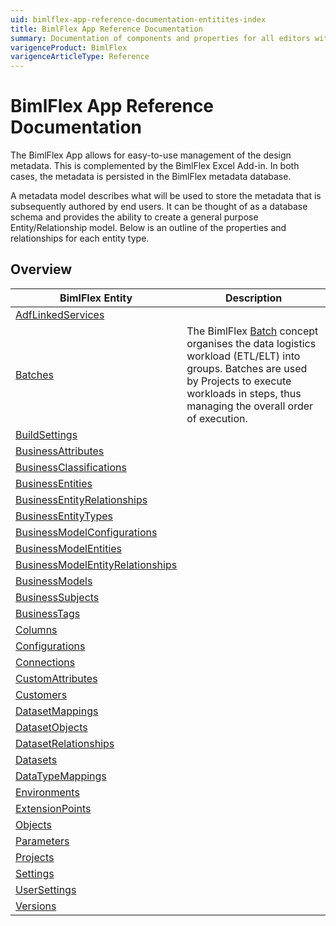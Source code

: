```yaml
---
uid: bimlflex-app-reference-documentation-entitites-index
title: BimlFlex App Reference Documentation
summary: Documentation of components and properties for all editors within BimlFlex 
varigenceProduct: BimlFlex
varigenceArticleType: Reference
---
```


# BimlFlex App Reference Documentation

The BimlFlex App allows for easy-to-use management of the design metadata. This is complemented by the BimlFlex Excel Add-in. In both cases, the metadata is persisted in the BimlFlex metadata database.

A metadata model describes what will be used to store the metadata that is subsequently authored by end users. It can be thought of as a database schema and provides the ability to create a general purpose Entity/Relationship model.
Below is an outline of the properties and relationships for each entity type.

## Overview
  
| BimlFlex Entity | Description |
| --------- | ----------- |
|[AdfLinkedServices](xref:bimlflex-app-reference-documentation-AdfLinkedServices) | |
|[Batches](xref:bimlflex-app-reference-documentation-Batches) | The BimlFlex [Batch](xref:bimlflex-app-batches) concept organises the data logistics workload (ETL/ELT) into groups. Batches are used by Projects to execute workloads in steps, thus managing the overall order of execution.|
|[BuildSettings](xref:bimlflex-app-reference-documentation-BuildSettings) | |
|[BusinessAttributes](xref:bimlflex-app-reference-documentation-BusinessAttributes) | |
|[BusinessClassifications](xref:bimlflex-app-reference-documentation-BusinessClassifications) | |
|[BusinessEntities](xref:bimlflex-app-reference-documentation-BusinessEntities) | |
|[BusinessEntityRelationships](xref:bimlflex-app-reference-documentation-BusinessEntityRelationships) | |
|[BusinessEntityTypes](xref:bimlflex-app-reference-documentation-BusinessEntityTypes) | |
|[BusinessModelConfigurations](xref:bimlflex-app-reference-documentation-BusinessModelConfigurations) | |
|[BusinessModelEntities](xref:bimlflex-app-reference-documentation-BusinessModelEntities) | |
|[BusinessModelEntityRelationships](xref:bimlflex-app-reference-documentation-BusinessModelEntityRelationships) | |
|[BusinessModels](xref:bimlflex-app-reference-documentation-BusinessModels) | |
|[BusinessSubjects](xref:bimlflex-app-reference-documentation-BusinessSubjects) | |
|[BusinessTags](xref:bimlflex-app-reference-documentation-BusinessTags) | |
|[Columns](xref:bimlflex-app-reference-documentation-Columns) | |
|[Configurations](xref:bimlflex-app-reference-documentation-Configurations) | |
|[Connections](xref:bimlflex-app-reference-documentation-Connections) | |
|[CustomAttributes](xref:bimlflex-app-reference-documentation-CustomAttributes) | |
|[Customers](xref:bimlflex-app-reference-documentation-Customers) | |
|[DatasetMappings](xref:bimlflex-app-reference-documentation-DatasetMappings) | |
|[DatasetObjects](xref:bimlflex-app-reference-documentation-DatasetObjects) | |
|[DatasetRelationships](xref:bimlflex-app-reference-documentation-DatasetRelationships) | |
|[Datasets](xref:bimlflex-app-reference-documentation-Datasets) | |
|[DataTypeMappings](xref:bimlflex-app-reference-documentation-DataTypeMappings) | |
|[Environments](xref:bimlflex-app-reference-documentation-Environments) | |
|[ExtensionPoints](xref:bimlflex-app-reference-documentation-ExtensionPoints) | |
|[Objects](xref:bimlflex-app-reference-documentation-Objects) | |
|[Parameters](xref:bimlflex-app-reference-documentation-Parameters) | |
|[Projects](xref:bimlflex-app-reference-documentation-Projects) | |
|[Settings](xref:bimlflex-app-reference-documentation-Settings) | |
|[UserSettings](xref:bimlflex-app-reference-documentation-UserSettings) | |
|[Versions](xref:bimlflex-app-reference-documentation-Versions) | |
